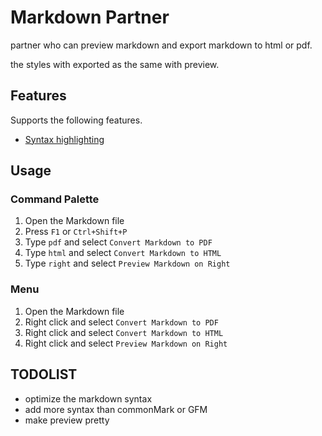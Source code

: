 # Markdown Partner

partner who can preview markdown and export markdown to html or pdf.

the styles with exported as the same with preview.

## Features

Supports the following features.
* [Syntax highlighting](https://highlightjs.org/static/demo/)

## Usage

### Command Palette

1. Open the Markdown file
1. Press `F1` or `Ctrl+Shift+P`
1. Type `pdf` and select `Convert Markdown to PDF`
1. Type `html` and select `Convert Markdown to HTML`
1. Type `right` and select `Preview Markdown on Right`

### Menu

1. Open the Markdown file
1. Right click and select `Convert Markdown to PDF`
1. Right click and select `Convert Markdown to HTML`
1. Right click and select `Preview Markdown on Right`

## TODOLIST

- optimize the markdown syntax
- add more syntax than commonMark or GFM
- make preview pretty
